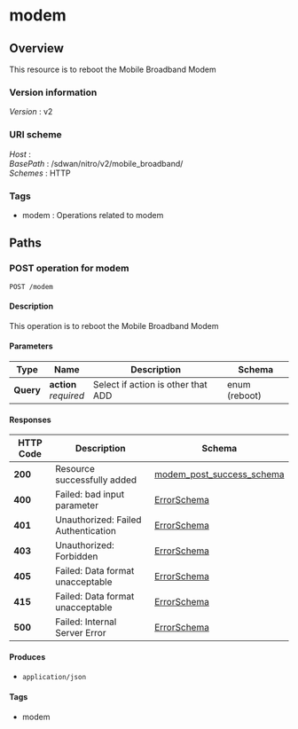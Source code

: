 # modem


<a name="overview"></a>
## Overview
This resource is to reboot the Mobile Broadband Modem


### Version information
*Version* : v2


### URI scheme
*Host* : <MGMT-IP>  
*BasePath* : /sdwan/nitro/v2/mobile\_broadband/  
*Schemes* : HTTP


### Tags

* modem : Operations related to modem 




<a name="paths"></a>
## Paths

<a name="modem-post"></a>
### POST operation for modem
```
POST /modem
```


#### Description
This operation is to reboot the Mobile Broadband Modem


#### Parameters

|Type|Name|Description|Schema|
|---|---|---|---|
|**Query**|**action**  <br>*required*|Select if action is other that ADD|enum (reboot)|


#### Responses

|HTTP Code|Description|Schema|
|---|---|---|
|**200**|Resource successfully added|[modem\_post\_success\_schema](#modem\_post\_success\_schema)|
|**400**|Failed: bad input parameter|[ErrorSchema](#errorschema)|
|**401**|Unauthorized: Failed Authentication|[ErrorSchema](#errorschema)|
|**403**|Unauthorized: Forbidden|[ErrorSchema](#errorschema)|
|**405**|Failed: Data format unacceptable|[ErrorSchema](#errorschema)|
|**415**|Failed: Data format unacceptable|[ErrorSchema](#errorschema)|
|**500**|Failed: Internal Server Error|[ErrorSchema](#errorschema)|


#### Produces

* `application/json`


#### Tags

* modem



